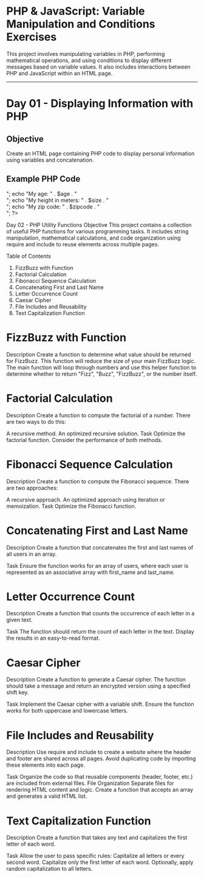 # PHP & JavaScript: Variable Manipulation and Conditions Exercises

This project involves manipulating variables in PHP, performing mathematical operations, and using conditions to display different messages based on variable values. It also includes interactions between PHP and JavaScript within an HTML page.

---

# **Day 01 - Displaying Information with PHP**

## **Objective**  
Create an HTML page containing PHP code to display personal information using variables and concatenation.

## **Example PHP Code**  
<?php
  $firstname = "Anthony";
  $lastname = "Cote";
  $age = 18;
  $size = 1.75;
  $zipcode = "69000";
  
  echo "My first name and last name: " . $firstname . " " . $lastname . "<br>";
  echo "My age: " . $age . "<br>";
  echo "My height in meters: " . $size . "<br>";
  echo "My zip code: " . $zipcode . "<br>";
?>

Day 02 - PHP Utility Functions
Objective
This project contains a collection of useful PHP functions for various programming tasks. It includes string manipulation, mathematical calculations, and code organization using require and include to reuse elements across multiple pages.

Table of Contents
1. FizzBuzz with Function
2. Factorial Calculation
3. Fibonacci Sequence Calculation
4. Concatenating First and Last Name
5. Letter Occurrence Count
6. Caesar Cipher
7. File Includes and Reusability
8. Text Capitalization Function
# FizzBuzz with Function
Description
Create a function to determine what value should be returned for FizzBuzz. This function will reduce the size of your main FizzBuzz logic. The main function will loop through numbers and use this helper function to determine whether to return "Fizz", "Buzz", "FizzBuzz", or the number itself.

# Factorial Calculation
Description
Create a function to compute the factorial of a number. There are two ways to do this:

A recursive method.
An optimized recursive solution.
Task
Optimize the factorial function.
Consider the performance of both methods.
# Fibonacci Sequence Calculation
Description
Create a function to compute the Fibonacci sequence. There are two approaches:

A recursive approach.
An optimized approach using iteration or memoization.
Task
Optimize the Fibonacci function.
# Concatenating First and Last Name
Description
Create a function that concatenates the first and last names of all users in an array.

Task
Ensure the function works for an array of users, where each user is represented as an associative array with first_name and last_name.
# Letter Occurrence Count
Description
Create a function that counts the occurrence of each letter in a given text.

Task
The function should return the count of each letter in the text.
Display the results in an easy-to-read format.
# Caesar Cipher
Description
Create a function to generate a Caesar cipher. The function should take a message and return an encrypted version using a specified shift key.

Task
Implement the Caesar cipher with a variable shift.
Ensure the function works for both uppercase and lowercase letters.
# File Includes and Reusability
Description
Use require and include to create a website where the header and footer are shared across all pages. Avoid duplicating code by importing these elements into each page.

Task
Organize the code so that reusable components (header, footer, etc.) are included from external files.
File Organization
Separate files for rendering HTML content and logic.
Create a function that accepts an array and generates a valid HTML list.
# Text Capitalization Function
Description
Create a function that takes any text and capitalizes the first letter of each word.

Task
Allow the user to pass specific rules:
Capitalize all letters or every second word.
Capitalize only the first letter of each word.
Optionally, apply random capitalization to all letters.
